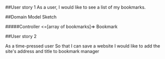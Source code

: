 ##User story 1
As a user, I would like to see a list of my bookmarks.

##Domain Model Sketch 

#####Controller <=[array of bookmarks]=> Bookmark 


##User story 2

As a time-pressed user
So that I can save a website
I would like to add the site's address and title to bookmark manager
